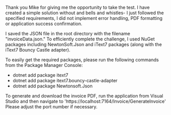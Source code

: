 Thank you Mike for giving me the opportunity to take the test.
I have created a simple solution without and bells and whistles- I just followed the specified requirements, I did not implement error handling, PDF formatting or application success confirmation.

I saved the JSON file in the root directory with the filename "invoiceData.json." To efficiently complete the challenge, I used NuGet packages including NewtonSoft.Json and iText7 packages (along with the iText7 Bouncy Castle adapter).

To easily get the required packages, please run the following commands from the Package Manager Console:
- dotnet add package itext7
- dotnet add package itext7.bouncy-castle-adapter
- dotnet add package Newtonsoft.Json

To generate and download the invoice PDF, run the application from Visual Studio and then navigate to 'https://localhost:7164/Invoice/GenerateInvoice' Please adjust the port number if necessary.
